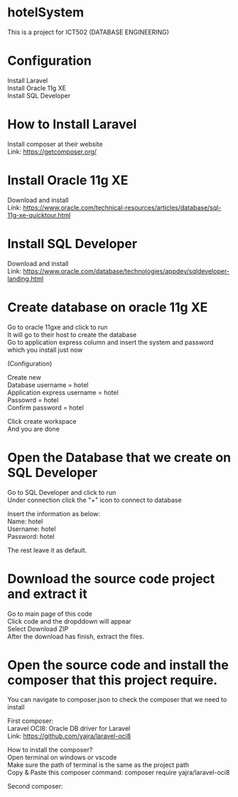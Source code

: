 # hotelSystem

This is a project for ICT502 (DATABASE ENGINEERING)

# Configuration

Install Laravel <br />
Install Oracle 11g XE <br />
Install SQL Developer <br />

# How to Install Laravel 

Install composer at their website <br />
Link: https://getcomposer.org/ <br />

# Install Oracle 11g XE 

Download and install <br />
Link: https://www.oracle.com/technical-resources/articles/database/sql-11g-xe-quicktour.html <br />


# Install SQL Developer

Download and install <br />
Link: https://www.oracle.com/database/technologies/appdev/sqldeveloper-landing.html <br />


# Create database on oracle 11g XE

Go to oracle 11gxe and click to run <br />
It will go to their host to create the database <br />
Go to application express column and insert the system and password which you install just now <br />

(Configuration) <br />

Create new <br />
Database username = hotel <br />
Application express username = hotel <br />
Passowrd = hotel <br />
Confirm password = hotel <br />

Click create workspace <br />
And you are done <br />

# Open the Database that we create on SQL Developer

Go to SQL Developer and click to run <br />
Under connection click the "+" icon to connect to database <br />

Insert the information as below: <br />
Name: hotel <br />
Username: hotel <br />
Password: hotel <br />

The rest leave it as default. <br />

# Download the source code project and extract it

Go to main page of this code <br />
Click code and the dropddown will appear <br />
Select Download ZIP <br />
After the download has finish, extract the files.

# Open the source code and install the composer that this project require.

You can navigate to composer.json to check the composer that we need to install<br />

First composer:<br />
Laravel OCI8: Oracle DB driver for Laravel<br />
Link: https://github.com/yajra/laravel-oci8<br />

How to install the composer?<br />
Open terminal on windows or vscode<br />
Make sure the path of terminal is the same as the project path<br />
Copy & Paste this composer command: composer require yajra/laravel-oci8 <br />

Second composer:<br />


